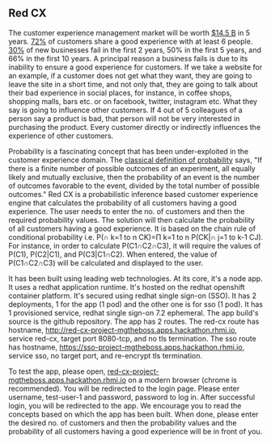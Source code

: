 ## Red CX

The customer experience management market will be worth [$14.5 B](https://www.marketsandmarkets.com/PressReleases/customer-experience-management.asp) in 5 years. [72%](https://www.slideshare.net/ekolsky/cx-for-executives) of customers share a good experience with at least 6 people. [30%](https://www.investopedia.com/financial-edge/1010/top-6-reasons-new-businesses-fail.aspx) of new businesses fail in the first 2 years, 50% in the first 5 years, and 66% in the first 10 years. A principal reason a business fails is due to its inability to ensure a good experience for customers. If we take a website for an example, if a customer does not get what they want, they are going to leave the site in a short time, and not only that, they are going to talk about their bad experience in social places, for instance, in coffee shops, shopping malls, bars etc. or on facebook, twitter, instagram etc. What they say is going to influence other customers. If 4 out of 5 colleagues of a person say a product is bad, that person will not be very interested in purchasing the product. Every customer directly or indirectly influences the experience of other customers. 

Probability is a fascinating concept that has been under-exploited in the customer experience domain. The [classical definition of probability](https://www.encyclopedia.com/science/encyclopedias-almanacs-transcripts-and-maps/probability-basic-concepts-mathematical-probability) says, "If there is a finite number of possible outcomes of an experiment, all equally likely and mutually exclusive, then the probability of an event is the number of outcomes favorable to the event, divided by the total number of possible outcomes." Red CX is a probabilistic inference based customer experience engine that calculates the probability of all customers having a good experience. The user needs to enter the no. of customers and then the required probability values. The solution will then calculate the probability of all customers having a good experience. It is based on the chain rule of conditional probability i.e. P(∩ k=1 to n CK)=Π k=1 to n P(CK|∩ j=1 to k-1 CJ). For instance, in order to calculate P(C1∩C2∩C3), it will require the values of P(C1), P(C2|C1), and P(C3|C1∩C2). When entered, the value of P(C1∩C2∩C3) will be calculated and displayed to the user. 

It has been built using leading web technologies. At its core, it's a node app. It uses a redhat application runtime. It's hosted on the redhat openshift container platform. It's secured using redhat single sign-on (SSO). It has 2 deployments, 1 for the app (1 pod) and the other one is for sso (1 pod). It has 1 provisioned service, redhat single sign-on 7.2 ephemeral. The app build's source is the github repository. The app has 2 routes. The red-cx route has hostname, http://red-cx-project-mgtheboss.apps.hackathon.rhmi.io, service red-cx, target port 8080-tcp, and no tls termination. The sso route has hostname, https://sso-project-mgtheboss.apps.hackathon.rhmi.io, service sso, no target port, and re-encrypt tls termination. 

To test the app, please open, [red-cx-project-mgtheboss.apps.hackathon.rhmi.io](http://red-cx-project-mgtheboss.apps.hackathon.rhmi.io/) on a modern browser (chrome is recommended). You will be redirected to the login page. Please enter username, test-user-1 and password, password to log in. After successful login, you will be redirected to the app. We encourage you to read the concepts based on which the app has been built. When done, please enter the desired no. of customers and then the probability values and the probability of all customers having a good experience will be in front of you. 
